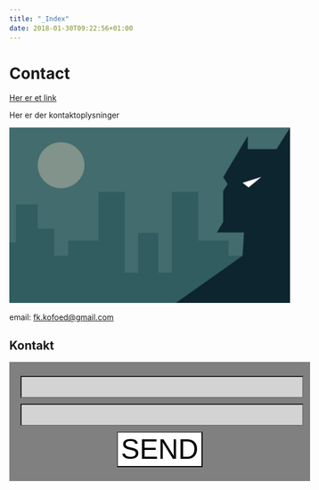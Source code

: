 ```yaml
---
title: "_Index"
date: 2018-01-30T09:22:56+01:00
---
```


# Contact

[Her er et link](www.google.dk)

Her er der kontaktoplysninger

![Billede af minimalistisk Batman](../imgs/batman2.jpg)

email: fk.kofoed@gmail.com

## Kontakt
<form action="https://formspree.io/fk.kofoed@gmail.com"
      method="POST">
    <input class="input1" class="inputs" type="text" name="name"> <br>
    <input class="input2" class="inputs" type="email" name="_replyto"> <br>
    <input class="knap" type="submit" value="SEND">
</form> 


<style>
    form{
        background-color: grey;
        padding: 20px;
        width: 500px;
        text-align: center;
        }
    form input{
        background-color: lightgrey;
        margin-bottom: 5px;
        }
    .input1{
        width: 500px;
        font-size: 30px;
        margin-top: 5px; 
        }
    .input2{
        width: 500px;
        font-size: 30px;
        margin-top: 5px; 
        }
    .knap{
        font-family: Barrio, sans-serif;
        background-color: white;
        font-size: 50px;
        margin-top: 5px;
        }
    .knap:hover{
        font-family: Barrio, sans-serif;
        background-color: yellow;
        font-size: 50px;
        margin-top: 5px;
        }
    
</style>